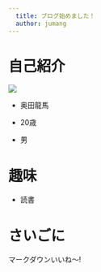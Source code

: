 ```yaml
---
  title: ブログ始めました！ 
  author: jumang
---
```


# 自己紹介

![](https://github.com/jumang4423/jumang4423/raw/master/_design/jima.png)

- 奥田龍馬

- 20歳

- 男

# 趣味

- 読書

# さいごに

マークダウンいいね〜!